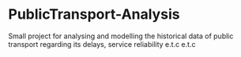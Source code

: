 # PublicTransport-Analysis
Small project for analysing and modelling the historical data of public transport regarding its delays, service reliability e.t.c e.t.c
